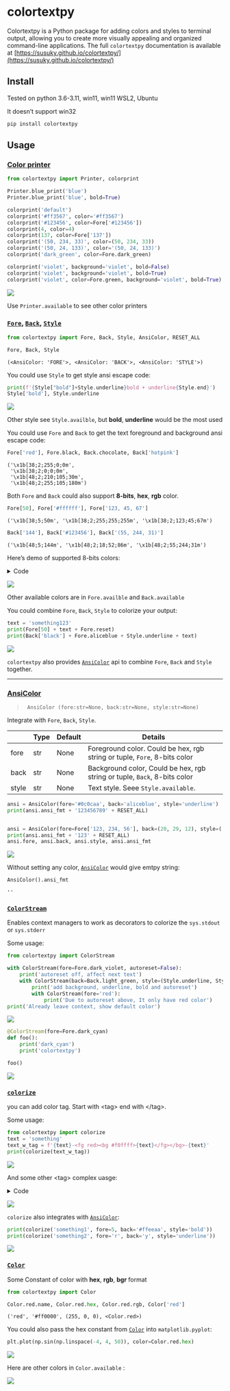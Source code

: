 # colortextpy

<!-- WARNING: THIS FILE WAS AUTOGENERATED! DO NOT EDIT! -->
Colortextpy is a Python package for adding colors and styles to terminal output, allowing you to create more visually appealing and organized command-line applications. The full `colortextpy` documentation is available at  [https://susuky.github.io/colortextpy/](https://susuky.github.io/colortextpy/)


## Install

Tested on python 3.6-3.11, win11, win11 WSL2, Ubuntu

It doesn’t support win32

``` sh
pip install colortextpy
```

## Usage

### [Color printer](https://susuky.github.io/colortextpy/printer.html)

``` python
from colortextpy import Printer, colorprint

Printer.blue_print('blue')
Printer.blue_print('blue', bold=True)

colorprint('default')
colorprint('#ff3567', color='#ff3567')
colorprint('#123456', color=Fore['#123456'])
colorprint(4, color=4)
colorprint(137, color=Fore['137'])
colorprint('(50, 234, 33)', color=(50, 234, 33))
colorprint('(50, 24, 133)', color='(50, 24, 133)')
colorprint('dark_green', color=Fore.dark_green)

colorprint('violet', background='violet', bold=False)
colorprint('violet', background='violet', bold=True)
colorprint('violet', color=Fore.green, background='violet', bold=True)
```

![](images/index-0.png)

Use `Printer.available` to see other color printers

### [`Fore`](https://susuky.github.io/colortextpy/ansicolor.html#fore), [`Back`](https://susuky.github.io/colortextpy/ansicolor.html#back), [`Style`](https://susuky.github.io/colortextpy/ansicolor.html#style)

``` python
from colortextpy import Fore, Back, Style, AnsiColor, RESET_ALL

Fore, Back, Style
```

    (<AnsiColor: 'FORE'>, <AnsiColor: 'BACK'>, <AnsiColor: 'STYLE'>)

You could use `Style` to get style ansi escape code:

``` python
print(f'{Style["bold"]+Style.underline}bold + underline{Style.end}')
Style['bold'], Style.underline
```

![](images/index-1.png)

Other style see `Style.availble`, but **bold**, **underline** would be
the most used

You could use `Fore` and `Back` to get the text foreground and
background ansi escape code:

``` python
Fore['red'], Fore.black, Back.chocolate, Back['hotpink']
```

    ('\x1b[38;2;255;0;0m',
     '\x1b[38;2;0;0;0m',
     '\x1b[48;2;210;105;30m',
     '\x1b[48;2;255;105;180m')

Both `Fore` and `Back` could also support **8-bits**, **hex**, **rgb**
color.

``` python
Fore[50], Fore['#ffffff'], Fore['123, 45, 67']
```

    ('\x1b[38;5;50m', '\x1b[38;2;255;255;255m', '\x1b[38;2;123;45;67m')

``` python
Back['144'], Back['#123456'], Back['(55, 244, 31)']
```

    ('\x1b[48;5;144m', '\x1b[48;2;18;52;86m', '\x1b[48;2;55;244;31m')

Here’s demo of supported 8-bits colors:

<details>
<summary>Code</summary>

``` python
for i in range(256):
    end = '\n' if (i+1)%8 == 0 else ' '*2
    print(f'{i:3}: {Back[i]}           {Back.reset}', end=end)
```

</details>

![](images/index-3.png)

Other available colors are in `Fore.availble` and `Back.available`

You could combine `Fore`, `Back`, `Style` to colorize your output:

``` python
text = 'something123'
print(Fore[50] + text + Fore.reset)
print(Back['black'] + Fore.aliceblue + Style.underline + text)
```

![](images/index-2.png)

`colortextpy` also provides
[`AnsiColor`](https://susuky.github.io/colortextpy/ansicolor.html#ansicolor-1)
api to combine `Fore`, `Back` and `Style` together.

------------------------------------------------------------------------

### [AnsiColor](https://susuky.github.io/colortextpy/ansicolor.html#ansicolor-1)

>      AnsiColor (fore:str=None, back:str=None, style:str=None)

Integrate with `Fore`, `Back`, `Style`.

|       | **Type** | **Default** | **Details**                                                               |
|-------|----------|-------------|---------------------------------------------------------------------------|
| fore  | str      | None        | Foreground color. Could be hex, rgb string or tuple, `Fore`, 8-bits color |
| back  | str      | None        | Background color, Could be hex, rgb string or tuple, `Back`, 8-bits color |
| style | str      | None        | Text style. Seee `Style.available`.                                       |

``` python
ansi = AnsiColor(fore='#0c0caa', back='aliceblue', style='underline')
print(ansi.ansi_fmt + '123456789' + RESET_ALL)


ansi = AnsiColor(fore=Fore['123, 234, 56'], back=(20, 29, 12), style=('bold', 'underline'))
print(ansi.ansi_fmt + '123' + RESET_ALL)
ansi.fore, ansi.back, ansi.style, ansi.ansi_fmt
```

![](images/index-4.png)

Without setting any color,
[`AnsiColor`](https://susuky.github.io/colortextpy/ansicolor.html#ansicolor-1)
would give emtpy string:

``` python
AnsiColor().ansi_fmt
```

    ''

### [`ColorStream`](https://susuky.github.io/colortextpy/colorizer.html#colorstream)

Enables context managers to work as decorators to colorize the
`sys.stdout` or `sys.stderr`

Some usage:

``` python
from colortextpy import ColorStream

with ColorStream(fore=Fore.dark_violet, autoreset=False):
    print('autoreset off, affect next text')
    with ColorStream(back=Back.light_green, style=(Style.underline, Style.bold)):
        print('add background, underline, bold and autoreset')
        with ColorStream(fore='red'):
            print('Due to autoreset above, It only have red color')
print('Already leave context, show default color')
```

![](images/index-5.png)

``` python
@ColorStream(fore=Fore.dark_cyan)
def foo():
    print('dark_cyan')
    print('colortextpy')

foo()
```

![](images/index-6.png)

### [`colorize`](https://susuky.github.io/colortextpy/colorizer.html#ansicolorizer)

you can add color tag. Start with \<tag\> end with \</tag\>.

Some usage:

``` python
from colortextpy import colorize
text = 'something'
text_w_tag = f'{text}-<fg red><bg #f0ffff>{text}</fg></bg>-{text}'
print(colorize(text_w_tag))
```

![](images/index-7.png)

And some other \<tag\> complex uasge:

<details>
<summary>Code</summary>

``` python
test_strings = ('one', 'two', 'three', 'four', 'five')
test_templates = [
    '{0}',
    '<blue>{0}</fg>',
    '<red>{0}</red>--<bg green>{1}</bg green>',
    '{0}--<red>{1}</red>--<fg red><bg green>{2}</bg>--{3}</fg>',
    '{0}--<50>{1}</fg>--<fg 155><bg 78>{2}</bg></fg>',
    '<bold>{0}--<fg 180, 46, 78>{1}</fg></bold>--<bg 152, 167, 52>{2}</bg>',
    '<underline>{0}--<180, 46, 78>{1}</fg>--<bold>{1}--<bg 152, 167, 52>{2}</underline>--{3}</bold>--{4}</bg>',
    '<bg #59FFAE>{0}--<#AAAA00>{1}--</bg>{2}</fg>--{3}',
]

for template in test_templates:
    print(colorize(template.format(*test_strings)))
```

</details>

![](images/index-8.png)

`colorize` also integrates with
[`AnsiColor`](https://susuky.github.io/colortextpy/ansicolor.html#ansicolor-1):

``` python
print(colorize('something1', fore=5, back='#ffeeaa', style='bold'))
print(colorize('something2', fore='r', back='y', style='underline'))
```

![](images/index-9.png)

### [`Color`](https://susuky.github.io/colortextpy/color.html#color)

Some Constant of color with **hex**, **rgb**, **bgr** format

``` python
from colortextpy import Color

Color.red.name, Color.red.hex, Color.red.rgb, Color['red']
```

    ('red', '#ff0000', (255, 0, 0), <Color.red>)

You could also pass the hex constant from
[`Color`](https://susuky.github.io/colortextpy/color.html#color) into
`matplotlib.pyplot`:

``` python
plt.plot(np.sin(np.linspace(-4, 4, 50)), color=Color.red.hex)
```

![](index_files/figure-commonmark/cell-1-output-1.png)

Here are other colors in `Color.available` :

![](images/index-10.png)
